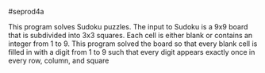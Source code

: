 #seprod4a

This program solves Sudoku puzzles. The input to Sudoku is a 9x9 board that is subdivided
into 3x3 squares. Each cell is either blank or contains an integer from 1 to 9.
This program solved the board so that every blank cell is filled in with a digit from 1 to 9 such
that every digit appears exactly once in every row, column, and square
